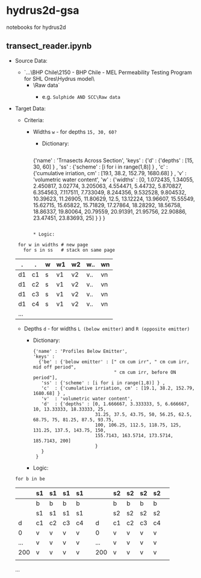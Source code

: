 # hydrus2d-gsa
notebooks for hydrus2d

## transect_reader.ipynb
* Source Data: 
  * `...\BHP Chile\2150 - BHP Chile - MEL Permeability Testing Program for SHL Ores\Hydrus model\
    * <sample name>\Raw data\`
      * e.g.  `Sulphide AND SCC\Raw data`
      
* Target Data: 
  * Criteria: 
 
    * Widths `w` - for depths `15, 30, 60?`
 
       * Dictionary:
 
         ```
        {'name' : 'Trnasects Across Section', 
        'keys' : 
           {'d' : {'depths' : [15, 30, 60] } ,
           'ss' : {'scheme' : [i for i in range(1,8)] } ,
           'c'  : {'cumulative irriation, cm' : [19.1, 38.2, 152.79, 1680.68] } ,
           'v'  : 'volumetric water content',
           'w'  : {'widths' : [0, 1.072435, 1.34055, 2.450817, 3.02774, 3.205063, 4.554471, 5.44732,
                              5.870827, 6.354563, 7.117511, 7.733049, 8.244356, 9.532528, 9.804532, 
                              10.39623, 11.26905, 11.80629, 12.5, 13.12224, 13.96607, 15.55549, 
                              15.62715, 15.65822, 15.71829, 17.27864, 18.28292, 18.56758, 18.86337, 
                              19.80064, 20.79559, 20.91391, 21.95756, 22.90886, 23.47451, 23.83693, 25]
                               }
           }
         }
         ``` 
 
       * Logic: 
 
  ```
   for w in widths # new page
     for s in ss   # stack on same page
  ```
 
    | .   | .   | w   | w1  | w2  | w.. | wn  |
    | --- | --- | --- | --- | --- | --- | --- |
    | d1  | c1  | s   | v1  | v2  | v.. | vn  |  
    | d1  | c2  | s   | v1  | v2  | v.. | vn  |  
    | d1  | c3  | s   | v1  | v2  | v.. | vn  |  
    | d1  | c4  | s   | v1  | v2  | v.. | vn  |   
    | ... |     |     |     |     |     |     |   
 
 
    * Depths `d` - for widths `L (below emitter)` and `R (opposite emitter)`
 
      * Dictionary:
 
        ```
        {'name' : 'Profiles Below Emitter', 
        'keys' : 
          {'be' : {'below emitter' : [" cm cum irr", " cm cum irr, mid off period", 
                                      " cm cum irr, before ON period"], 
           'ss' : {'scheme' : [i for i in range(1,8)] } ,
           'c'  : {'cumulative irriation, cm' : [19.1, 38.2, 152.79, 1680.68] } ,
           'v'  : 'volumetric water content',
           'd'  : {'depths' : [0, 1.666667, 3.333333, 5, 6.666667, 10, 13.33333, 18.33333, 25,
                               31.25, 37.5, 43.75, 50, 56.25, 62.5, 68.75, 75, 81.25, 87.5, 93.75, 
                               100, 106.25, 112.5, 118.75, 125, 131.25, 137.5, 143.75, 150, 
                               155.7143, 163.5714, 173.5714, 185.7143, 200]
                               }
           }
         }
         ``` 
 
      * Logic: 

  ` for b in be `
 
    |    | s1  | s1  | s1  | s1  | |    | s2  | s2  | s2  | s2  | |
    | -- | --- | --- | --- | --- |-| -- | --- | --- | --- | --- |-|           
    |    | b   | b   | b   | b   | |    | b   | b   | b   | b   | |
    |    | s1  | s1  | s1  | s1  | |    | s2  | s2  | s2  | s2  | |
    |d   | c1  | c2  | c3  | c4  | |d   | c1  | c2  | c3  | c4  | |
    |0   | v   | v   | v   | v   | |0   | v   | v   | v   | v   | |
    |... | v   | v   | v   | v   | |... | v   | v   | v   | v   | |
    |200 | v   | v   | v   | v   | |200 | v   | v   | v   | v   | |
    |    |     |     |     |     | |    |     |     |     |     | |
    ...

 
